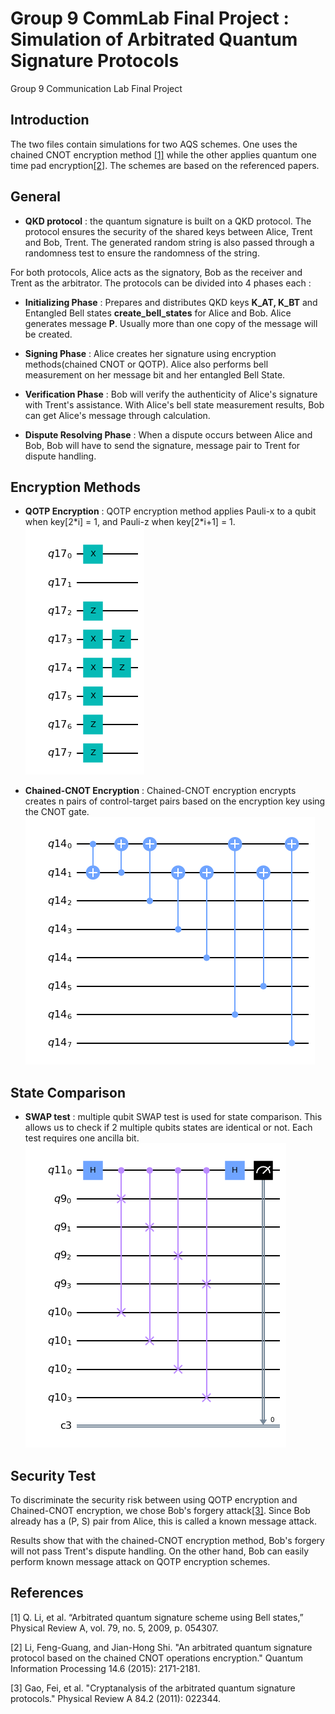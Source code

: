 # Group 9 CommLab Final Project : Simulation of Arbitrated Quantum Signature Protocols

Group 9 Communication Lab Final Project
## Introduction 

The two files contain simulations for two AQS schemes. One uses the chained CNOT encryption method [[1]](#1) while the other applies quantum one time pad encryption[[2]](#2). The schemes are based on the referenced papers. 

## General

* **QKD protocol** : the quantum signature is built on a QKD protocol. The protocol ensures the security of the shared keys between Alice, Trent and Bob, Trent. The generated random string is also passed through a randomness test to ensure the randomness of the string.

For both protocols, Alice acts as the signatory, Bob as the receiver and Trent as the arbitrator. The protocols can be divided into 4 phases each : 

* **Initializing Phase** : Prepares and distributes QKD keys **K_AT, K_BT** and Entangled Bell states **create_bell_states** for Alice and Bob. Alice generates message **P**. Usually more than one copy of the message will be created. 

* **Signing Phase** : Alice creates her signature using encryption methods(chained CNOT or QOTP). Alice also performs bell measurement on her message bit and her entangled Bell State.

* **Verification Phase** : Bob will verify the authenticity of Alice's signature with Trent's assistance. With Alice's bell state measurement results, Bob can get Alice's message through calculation.

* **Dispute Resolving Phase** : When a dispute occurs between Alice and Bob, Bob will have to send the signature, message pair to Trent for dispute handling.

## Encryption Methods

* **QOTP Encryption** : QOTP encryption method applies Pauli-x to a qubit when key[2\*i] = 1, and Pauli-z when key[2\*i+1] = 1. ![alt text](images/qotp.png?raw=true)

* **Chained-CNOT Encryption** : Chained-CNOT encryption encrypts creates n pairs of control-target pairs based on the encryption key using the CNOT gate. ![alt text](images/chained_cnot_encryption.png?raw=true)

## State Comparison

* **SWAP test** : multiple qubit SWAP test is used for state comparison. This allows us to check if 2 multiple qubits states are identical or not. Each test requires one ancilla bit.![alt text](images/swaptest.png?raw=true)

## Security Test

To discriminate the security risk between using QOTP encryption and Chained-CNOT encryption, we chose Bob's forgery attack[[3]](#3). Since Bob already has a (P, S) pair from Alice, this is called a known message attack. 

Results show that with the chained-CNOT encryption method, Bob's forgery will not pass Trent's dispute handling. On the other hand, Bob can easily perform known message attack on QOTP encryption schemes.

## References

<a id=1>[1]</a> Q. Li, et al. “Arbitrated quantum signature scheme using Bell states,” Physical Review A, vol. 79, no. 5, 2009, p. 054307.

<a id=2>[2]</a> Li, Feng-Guang, and Jian-Hong Shi. "An arbitrated quantum signature protocol based on the chained CNOT operations encryption." Quantum Information Processing 14.6 (2015): 2171-2181.

<a id=3>[3]</a> Gao, Fei, et al. "Cryptanalysis of the arbitrated quantum signature protocols." Physical Review A 84.2 (2011): 022344.
